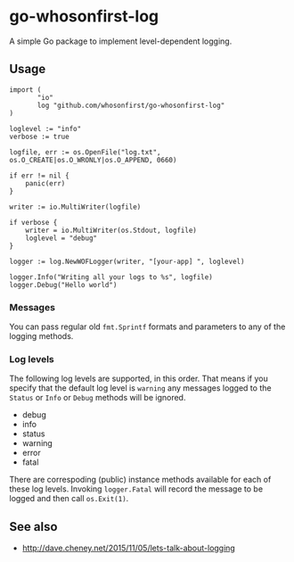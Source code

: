 # go-whosonfirst-log

A simple Go package to implement level-dependent logging.

## Usage

```
import (
       "io"
       log "github.com/whosonfirst/go-whosonfirst-log"
)

loglevel := "info"
verbose := true

logfile, err := os.OpenFile("log.txt", os.O_CREATE|os.O_WRONLY|os.O_APPEND, 0660)

if err != nil {
	panic(err)
}

writer := io.MultiWriter(logfile)

if verbose {
	writer = io.MultiWriter(os.Stdout, logfile)
	loglevel = "debug"
}

logger := log.NewWOFLogger(writer, "[your-app] ", loglevel)

logger.Info("Writing all your logs to %s", logfile)
logger.Debug("Hello world")
```

### Messages

You can pass regular old `fmt.Sprintf` formats and parameters to any of the logging methods.
 
### Log levels

The following log levels are supported, in this order. That means if you specify that the default log level is `warning` any messages logged to the `Status` or `Info` or `Debug` methods will be ignored.

* debug
* info
* status
* warning
* error
* fatal

There are correspoding (public) instance methods available for each of these log levels. Invoking `logger.Fatal` will record the message to be logged and then call `os.Exit(1)`.

## See also

* http://dave.cheney.net/2015/11/05/lets-talk-about-logging
